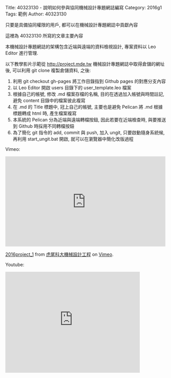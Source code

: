 Title: 40323130 - 說明如何參與協同機械設計專題網誌編寫
Category: 2016g1
Tags: 範例
Author: 40323130

只要是具備協同權限的用戶, 都可以在機械設計專題網誌中貢獻內容

<!-- PELICAN_END_SUMMARY -->

這裡為 40323130 所寫的文章主要內容

本機械設計專題網誌的架構包含近端與遠端的資料檢視設計, 專案資料以 Leo Editor 進行管理.

以下教學影片示範從 <http://project.mde.tw> 機械設計專題網誌中取得倉儲的網址後, 可以利用 git clone 複製倉儲資料, 之後:

1. 利用 git checkout gh-pages 將工作目錄指到 Github pages 的對應分支內容
2. 以 Leo Editor 開啟 users 目錄下的 user_template.leo 檔案
3. 根據自己的帳號, 修改 .md 檔案存檔的名稱, 目的在透過加入帳號與時間註記, 避免 content 目錄中的檔案彼此複寫
4. 在 .md 的 Title 標題中, 冠上自己的帳號, 主要也是避免 Pelican 將 .md 根據標題轉成 html 時, 產生檔案複寫
5. 本系統的 Pelican 分為近端與遠端轉檔按鈕, 因此若要在近端檢查時, 與要推送到 Github 時採用不同轉檔按鈕
6. 為了簡化 git 指令的 add, commit 與 push, 加入 ungit, 只要啟動隨身系統候, 再利用 start_ungit.bat 開啟, 就可以在瀏覽器中簡化改版過程

Vimeo:

<iframe src="https://player.vimeo.com/video/157247703" width="500" height="281" frameborder="0" webkitallowfullscreen mozallowfullscreen allowfullscreen></iframe>
<p><a href="https://vimeo.com/157247703">2016project_1</a> from <a href="https://vimeo.com/user24079973">虎尾科大機械設計工程</a> on <a href="https://vimeo.com">Vimeo</a>.</p>

Youtube:

<iframe width="420" height="315" src="https://www.youtube.com/embed/hQR1wxALifU" frameborder="0" allowfullscreen></iframe>